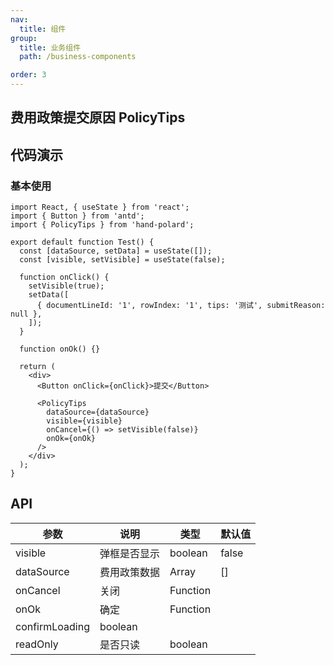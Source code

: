 ```yaml
---
nav:
  title: 组件
group:
  title: 业务组件
  path: /business-components

order: 3
---
```


## 费用政策提交原因 PolicyTips

## 代码演示

### 基本使用

```tsx
import React, { useState } from 'react';
import { Button } from 'antd';
import { PolicyTips } from 'hand-polard';

export default function Test() {
  const [dataSource, setData] = useState([]);
  const [visible, setVisible] = useState(false);

  function onClick() {
    setVisible(true);
    setData([
      { documentLineId: '1', rowIndex: '1', tips: '测试', submitReason: null },
    ]);
  }

  function onOk() {}

  return (
    <div>
      <Button onClick={onClick}>提交</Button>

      <PolicyTips
        dataSource={dataSource}
        visible={visible}
        onCancel={() => setVisible(false)}
        onOk={onOk}
      />
    </div>
  );
}
```

## API

| 参数           | 说明         | 类型     | 默认值 |
| -------------- | ------------ | -------- | ------ |
| visible        | 弹框是否显示 | boolean  | false  |
| dataSource     | 费用政策数据 | Array    | []     |
| onCancel       | 关闭         | Function |        |
| onOk           | 确定         | Function |        |
| confirmLoading | boolean      |          |
| readOnly       | 是否只读     | boolean  |        |
